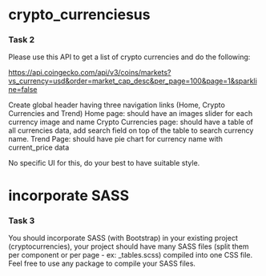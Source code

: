 # crypto_currenciesus
### Task 2

Please use this API to get a list of crypto currencies and do the following:

https://api.coingecko.com/api/v3/coins/markets?vs_currency=usd&order=market_cap_desc&per_page=100&page=1&sparkline=false

Create global header having three navigation links (Home, Crypto Currencies and Trend)
Home page: should have an images slider for each currency image and name
Crypto Currencies page: should have a table of all currencies data, add search field on top of the table to search currency name.
Trend Page: should have pie chart for currency name with current_price data

No specific UI for this, do your best to have suitable style.


# incorporate SASS
### Task 3 

You should incorporate SASS (with Bootstrap) in your existing project (cryptocurrencies), your project should have many SASS files (split them per component or per page - ex: _tables.scss) compiled into one CSS file. Feel free to use any package to compile your SASS files.
